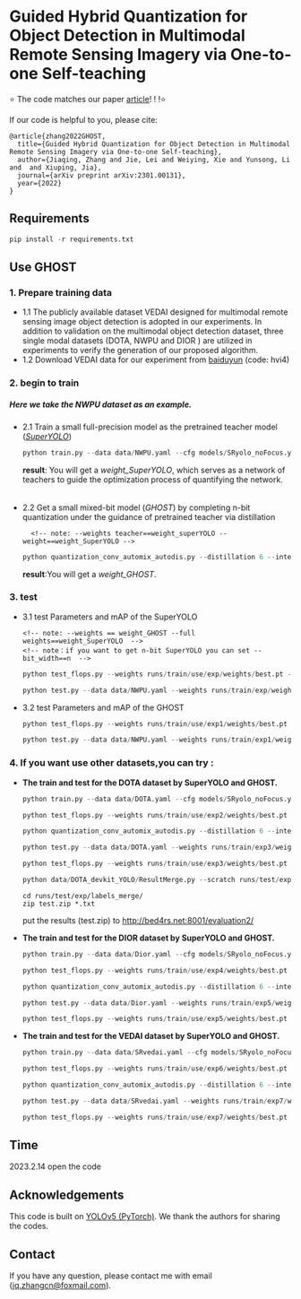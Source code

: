 # Guided Hybrid Quantization for Object Detection in Multimodal Remote Sensing Imagery via One-to-one Self-teaching
⭐ The code matches our paper [article](https://arxiv.org/abs/2301.00131)! ! !⭐ 


 If our code is helpful to you, please cite:
```
@article{zhang2022GHOST,
  title={Guided Hybrid Quantization for Object Detection in Multimodal Remote Sensing Imagery via One-to-one Self-teaching},
  author={Jiaqing, Zhang and Jie, Lei and Weiying, Xie and Yunsong, Li and  and Xiuping, Jia},
  journal={arXiv preprint arXiv:2301.00131},
  year={2022}	
}
```

## Requirements

```python
pip install -r requirements.txt
```

## Use GHOST

### 1. Prepare training data
- 1.1 The publicly available dataset VEDAI designed for multimodal remote sensing image object detection is adopted in our experiments. In addition to validation on the multimodal object detection dataset, three single modal datasets (DOTA, NWPU  and DIOR ) are utilized in experiments to verify the generation of our proposed algorithm.
- 1.2
  Download VEDAI data for our experiment from [baiduyun](https://pan.baidu.com/s/1L0SWi5AQA6ZK9jDIWRY7Fg) (code: hvi4)


### 2. begin to train 
##### Here we take the NWPU dataset as an example.
- 2.1 Train a small full-precision model as the pretrained teacher model ([*SuperYOLO*](https://github.com/icey-zhang/SuperYOLO))
  
  ```python
  python train.py --data data/NWPU.yaml --cfg models/SRyolo_noFocus.yaml --ch 3 --input_mode RGB --batch-size 8 --epochs 300 --train_img_size 1024 --test_img_size 512 --device 0
  ```
  
     **result**: You will get a *weight_SuperYOLO*, which serves as a network of teachers to guide the optimization process of quantifying the network.
  ######
- 2.2 Get a small mixed-bit model (*GHOST*) by completing n-bit quantization under the guidance of pretrained teacher via distillation
  
  ```
    <!-- note: --weights teacher==weight_superYOLO --weight==weight_SuperYOLO -->
  ```
  ```python
  python quantization_conv_automix_autodis.py --distillation 6 --inter_threshold 0.1 --device 0 --kd_weight 400 --epochs 100 --data data/NWPU.yaml --weights_teacher runs/train/use/exp/weights/best.pt --weights runs/train/use/exp/weights/best.pt --cfg models/SRyolo_noFocus.yaml --ch 3 --input_mode RGB --batch-size 8 --hyp data/hyp.scratch.yaml --train_img_size 1024 --test_img_size 512
  ```
    **result**:You will get a *weight_GHOST*.

### 3. test
- 3.1  test Parameters and mAP of the SuperYOLO
    ```
    <!-- note: --weights == weight_GHOST --full weights==weight_SuperYOLO  -->
    <!-- note：if you want to get n-bit SuperYOLO you can set -- bit_width==n  -->
    ```
    ```python
   python test_flops.py --weights runs/train/use/exp/weights/best.pt --full_weights runs/train/use/exp/weights/best.pt --bit_width 32 --input_mode RGB 
   ```
    ```python
    python test.py --data data/NWPU.yaml --weights runs/train/exp/weights/best.pt --batch-size 4 --device 0 --iou-thres 0.6
    ```

- 3.2 test Parameters and mAP of the GHOST
    ```python
    python test_flops.py --weights runs/train/use/exp1/weights/best.pt --full_weights runs/train/use/exp/weights/best.pt --input_mode RGB --inter-threshold 0.1
    ```
    ```python
    python test.py --data data/NWPU.yaml --weights runs/train/exp1/weights/best.pt --batch-size 4 --device 0 --iou-thres 0.6
    ```
### 4. If you want use other datasets,you can try :
- **The train and test for the DOTA dataset by SuperYOLO and GHOST.**
    ```python
    python train.py --data data/DOTA.yaml --cfg models/SRyolo_noFocus.yaml --ch 3 --input_mode RGB --batch-size 16 --epochs 100 --train_img_size 1024 --test_img_size 512 --device 0
    ```
    ```python
    python test_flops.py --weights runs/train/use/exp2/weights/best.pt --full_weights runs/train/use/exp2/weights/best.pt --bit_width 32 --input_mode RGB 
    ```
    ```python
    python quantization_conv_automix_autodis.py --distillation 6 --inter_threshold 0.1 --device 0 --kd_weight 400 --epochs 100 --data data/DOTA.yaml --weights_teacher runs/train/exp2/weights/best.pt --weights runs/train/exp2/weights/best.pt --cfg models/SRyolo_noFocus.yaml --ch 3 --input_mode RGB --batch-size 16  --train_img_size 1024 --test_img_size 512 
    ```
    
    ```python
    python test.py --data data/DOTA.yaml --weights runs/train/exp3/weights/best.pt --batch-size 8 --save-conf --save-txt --device 0 --iou-thres 0.4
    ```
    ```python
    python test_flops.py --weights runs/train/use/exp3/weights/best.pt --full_weights runs/train/use/exp2/weights/best.pt --input_mode RGB --inter-threshold 0.1
    ```
    ```python
    python data/DOTA_devkit_YOLO/ResultMerge.py --scratch runs/test/exp/labels/
    ```
    ```
    cd runs/test/exp/labels_merge/
    zip test.zip *.txt
    ```
    put the results (test.zip) to http://bed4rs.net:8001/evaluation2/
    
- **The train and test for the DIOR dataset by SuperYOLO and GHOST.**
    ```python
    python train.py --data data/Dior.yaml --cfg models/SRyolo_noFocus.yaml --ch 3 --input_mode RGB --batch-size 16 --epochs 100 --train_img_size 1024 --test_img_size 512 --device 0
    ```
    ```python
    python test_flops.py --weights runs/train/use/exp4/weights/best.pt --full_weights runs/train/use/exp4/weights/best.pt --bit_width 32 --input_mode RGB 
    ```
    ```python
    python quantization_conv_automix_autodis.py --distillation 6 --inter_threshold 0.1 --device 0 --kd_weight 400 --epochs 100 --data data/Dior.yaml --weights_teacher runs/train/exp4/weights/best.pt --weights runs/train/exp4/weights/best.pt --cfg models/SRyolo_noFocus.yaml --ch 3 --input_mode RGB --batch-size 16 --train_img_size 1024 --test_img_size 512 
    ```
    ```python
    python test.py --data data/Dior.yaml --weights runs/train/exp5/weights/best.pt --batch-size 8 --device 0 --iou-thres 0.4
    ```
    ```python
    python test_flops.py --weights runs/train/use/exp5/weights/best.pt --full_weights runs/train/use/exp4/weights/best.pt --input_mode RGB --inter-threshold 0.1
    ```
- **The train and test for the VEDAI dataset by SuperYOLO and GHOST.**
    ```python
    python train.py --data data/SRvedai.yaml --cfg models/SRyolo_noFocus_small.yaml --ch 4 --input_mode RGB+IR --batch-size 2 --epochs 300 --train_img_size 1024 --test_img_size 512 --device 0 --input_mode RGB+IR
    ```
    ```python
    python test_flops.py --weights runs/train/use/exp6/weights/best.pt --full_weights runs/train/use/exp6/weights/best.pt --bit_width 32 --input_mode RGB+IR
    ```
    ```python
    python quantization_conv_automix_autodis.py --distillation 6 --inter_threshold 0.1 --device 0 --kd_weight 400 --epochs 300 --data data/SRvedai.yaml --weights_teacher runs/train/exp6/weights/best.pt --weights runs/train/exp6/weights/best.pt --cfg models/SRyolo_noFocus_small.yaml --ch 4 --input_mode RGB+IR --batch-size 2 --train_img_size 1024 --test_img_size 512 
    ```
    ```python
    python test.py --data data/SRvedai.yaml --weights runs/train/exp7/weights/best.pt --batch-size 1 --device 0 --iou-thres 0.4
    ```
    ```python
    python test_flops.py --weights runs/train/use/exp7/weights/best.pt --full_weights runs/train/use/exp6/weights/best.pt --input_mode RGB+IR --inter-threshold 0.1
    ```

## Time
2023.2.14 open the code

## Acknowledgements

This code is built on [YOLOv5 (PyTorch)](https://github.com/ultralytics/yolov5). We thank the authors for sharing the codes.

## Contact
If you have any question, please contact me with email (jq.zhangcn@foxmail.com).
